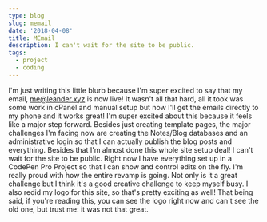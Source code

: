 ```yaml
---
type: blog
slug: memail
date: '2018-04-08'
title: MEmail
description: I can't wait for the site to be public.
tags:
  - project
  - coding
---
```


I'm just writing this little blurb because I'm super excited to say that my email, me@leander.xyz is now live! It wasn't all that hard, all it took was some work in cPanel and manual setup but now I'll get the emails directly to my phone and it works great! I'm super excited about this because it feels like a major step forward. Besides just creating template pages, the major challenges I'm facing now are creating the Notes/Blog databases and an administrative login so that I can actually publish the blog posts and everything. Besides that I'm almost done this whole site setup deal! I can't wait for the site to be public. Right now I have everything set up in a CodePen Pro Project so that I can show and control edits on the fly. I'm really proud with how the entire revamp is going. Not only is it a great challenge but I think it's a good creative challenge to keep myself busy. I also redid my logo for this site, so that's pretty exciting as well! That being said, if you're reading this, you can see the logo right now and can't see the old one, but trust me: it was not that great.
